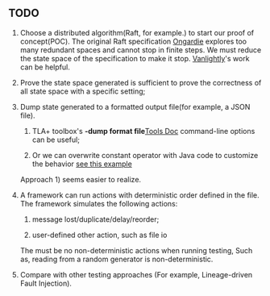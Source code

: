 
## TODO

1. Choose a distributed algorithm(Raft, for example.) to start our proof of concept(POC).
   The original Raft specification [Ongardie](https://github.com/ongardie/raft.tla) explores too many redundant spaces
   and cannot stop in finite steps.
   We must reduce the state space of the specification to make it stop.
   [Vanlightly](https://github.com/Vanlightly/raft-tlaplus/)'s work can be helpful.

2. Prove the state space generated is sufficient to prove the correctness of all state space with a specific setting;

3. Dump state generated to a formatted output file(for example, a JSON file).

    1) TLA+ toolbox's **-dump format file**[Tools Doc](https://lamport.azurewebsites.net/tla/current-tools.pdf)
       command-line options can be useful;

    2) Or we can overwrite constant operator with Java code to customize the
       behavior [see this example](https://github.com/tlaplus/CommunityModules/commit/8245307786478dfb6de01e2c07107f30ead0b202#diff-f225d5ab283c96c1d8b933ce76d102033dcd8dba8a8c78ecd5dc35ac93e6edd9)

   Approach 1) seems easier to realize.

4. A framework can run actions with deterministic order defined in the file.
   The framework simulates the following actions:

    1) message lost/duplicate/delay/reorder;

    2) user-defined other action, such as file io

   The must be no non-deterministic actions when running testing,
   Such as, reading from a random generator is non-deterministic.

5. Compare with other testing approaches (For example, Lineage-driven Fault Injection).